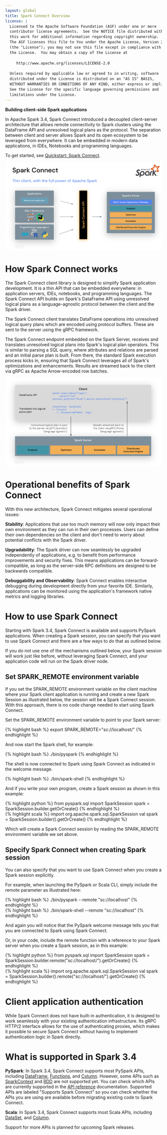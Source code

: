 ```yaml
---
layout: global
title: Spark Connect Overview
license: |
  Licensed to the Apache Software Foundation (ASF) under one or more
  contributor license agreements.  See the NOTICE file distributed with
  this work for additional information regarding copyright ownership.
  The ASF licenses this file to You under the Apache License, Version 2.0
  (the "License"); you may not use this file except in compliance with
  the License.  You may obtain a copy of the License at
 
     http://www.apache.org/licenses/LICENSE-2.0
 
  Unless required by applicable law or agreed to in writing, software
  distributed under the License is distributed on an "AS IS" BASIS,
  WITHOUT WARRANTIES OR CONDITIONS OF ANY KIND, either express or implied.
  See the License for the specific language governing permissions and
  limitations under the License.
---
```

**Building client-side Spark applications**

In Apache Spark 3.4, Spark Connect introduced a decoupled client-server architecture that allows remote connectivity to Spark clusters using the DataFrame API and unresolved logical plans as the protocol. The separation between client and server allows Spark and its open ecosystem to be leveraged from everywhere. It can be embedded in modern data applications, in IDEs, Notebooks and programming languages.

To get started, see [Quickstart: Spark Connect](api/python/getting_started/quickstart_connect.html).

<p style="text-align: center;">
  <img src="img/spark-connect-api.png" title="Spark Connect API" alt="Spark Connect API Diagram" />
</p>

# How Spark Connect works

The Spark Connect client library is designed to simplify Spark application development. It is a thin API that can be embedded everywhere: in application servers, IDEs, notebooks, and programming languages. The Spark Connect API builds on Spark's DataFrame API using unresolved logical plans as a language-agnostic protocol between the client and the Spark driver.

The Spark Connect client translates DataFrame operations into unresolved logical query plans which are encoded using protocol buffers. These are sent to the server using the gRPC framework.

The Spark Connect endpoint embedded on the Spark Server, receives and translates unresolved logical plans into Spark's logical plan operators. This is similar to parsing a SQL query, where attributes and relations are parsed and an initial parse plan is built. From there, the standard Spark execution process kicks in, ensuring that Spark Connect leverages all of Spark's optimizations and enhancements. Results are streamed back to the client via gRPC as Apache Arrow-encoded row batches.

<p style="text-align: center;">
  <img src="img/spark-connect-communication.png" title="Spark Connect communication" alt="Spark Connect communication" />
</p>

# Operational benefits of Spark Connect

With this new architecture, Spark Connect mitigates several operational issues:

**Stability**: Applications that use too much memory will now only impact their own environment as they can run in their own processes. Users can define their own dependencies on the client and don't need to worry about potential conflicts with the Spark driver.

**Upgradability**: The Spark driver can now seamlessly be upgraded independently of applications, e.g. to benefit from performance improvements and security fixes. This means applications can be forward-compatible, as long as the server-side RPC definitions are designed to be backwards compatible.

**Debuggability and Observability**: Spark Connect enables interactive debugging during development directly from your favorite IDE. Similarly, applications can be monitored using the application's framework native metrics and logging libraries.

# How to use Spark Connect

Starting with Spark 3.4, Spark Connect is available and supports PySpark applications. When creating a Spark session, you can specify that you want to use Spark Connect and there are a few ways to do that as outlined below.

If you do not use one of the mechanisms outlined below, your Spark session will work just like before, without leveraging Spark Connect, and your application code will run on the Spark driver node.

## Set SPARK_REMOTE environment variable

If you set the SPARK_REMOTE environment variable on the client machine where your Spark client application is running and create a new Spark Session as illustrated below, the session will be a Spark Connect session. With this approach, there is no code change needed to start using Spark Connect.

Set the SPARK_REMOTE environment variable to point to your Spark server:

{% highlight bash %}
export SPARK_REMOTE="sc://localhost/"
{% endhighlight %}

And now start the Spark shell, for example:

<div class="codetabs">

<div data-lang="python"  markdown="1">
{% highlight bash %}
./bin/pyspark
{% endhighlight %}

The shell is now connected to Spark using Spark Connect as indicated in the welcome message.
</div>

<div data-lang="scala"  markdown="1">
{% highlight bash %}
./bin/spark-shell
{% endhighlight %}
</div>

</div>

And if you write your own program, create a Spark session as shown in this example:

<div class="codetabs">

<div data-lang="python"  markdown="1">
{% highlight python %}
from pyspark.sql import SparkSession
spark = SparkSession.builder.getOrCreate()
{% endhighlight %}
</div>

<div data-lang="scala"  markdown="1">
{% highlight scala %}
import org.apache.spark.sql.SparkSession
val spark = SparkSession.builder().getOrCreate()
{% endhighlight %}
</div>

</div>

Which will create a Spark Connect session by reading the SPARK_REMOTE environment variable we set above.

## Specify Spark Connect when creating Spark session

You can also specify that you want to use Spark Connect when you create a Spark session explicitly.

For example, when launching the PySpark or Scala CLI, simply include the remote parameter as illustrated here:

<div class="codetabs">

<div data-lang="python"  markdown="1">
{% highlight bash %}
./bin/pyspark --remote "sc://localhost"
{% endhighlight %}
</div>

<div data-lang="scala"  markdown="1">
{% highlight bash %}
./bin/spark-shell --remote "sc://localhost"
{% endhighlight %}
</div>

</div>

And again you will notice that the PySpark welcome message tells you that you are connected to Spark using Spark Connect.

Or, in your code, include the remote function with a reference to your Spark server when you create a Spark session, as in this example:

<div class="codetabs">

<div data-lang="python"  markdown="1">
{% highlight python %}
from pyspark.sql import SparkSession
spark = SparkSession.builder.remote("sc://localhost/").getOrCreate()
{% endhighlight %}
</div>

<div data-lang="scala"  markdown="1">
{% highlight scala %}
import org.apache.spark.sql.SparkSession
val spark = SparkSession.builder().remote("sc://localhost/").getOrCreate()
{% endhighlight %}
</div>

</div>

# Client application authentication

While Spark Connect does not have built-in authentication, it is designed to work seamlessly with your existing authentication infrastructure. Its gRPC HTTP/2 interface allows for the use of authenticating proxies, which makes it possible to secure Spark Connect without having to implement authentication logic in Spark directly.

# What is supported in Spark 3.4

**PySpark**: In Spark 3.4, Spark Connect supports most PySpark APIs, including [DataFrame](api/python/reference/pyspark.sql/dataframe.html), [Functions](api/python/reference/pyspark.sql/functions.html), and [Column](api/python/reference/pyspark.sql/column.html). However, some APIs such as [SparkContext](api/python/reference/api/pyspark.SparkContext.html) and [RDD](api/python/reference/api/pyspark.RDD.html) are not supported yet. You can check which APIs are currently
supported in the [API reference](api/python/reference/index.html) documentation. Supported APIs are labeled "Supports Spark Connect" so you can check whether the APIs you are using are available before migrating existing code to Spark Connect.

**Scala**: In Spark 3.4, Spark Connect supports most Scala APIs, including [DataSet](api/scala/org/apache/spark/sql/Dataset.html), and [Column](api/scala/org/apache/spark/sql/Column.html).

Support for more APIs is planned for upcoming Spark releases.